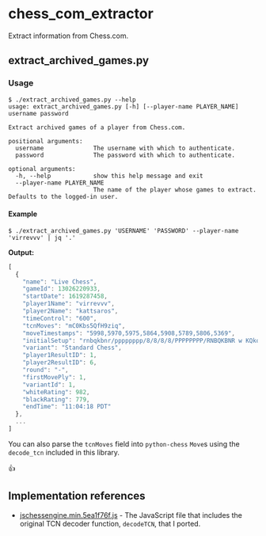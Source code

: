 # chess_com_extractor

Extract information from Chess.com.

## extract_archived_games.py

### Usage

```
$ ./extract_archived_games.py --help
usage: extract_archived_games.py [-h] [--player-name PLAYER_NAME] username password

Extract archived games of a player from Chess.com.

positional arguments:
  username              The username with which to authenticate.
  password              The password with which to authenticate.

optional arguments:
  -h, --help            show this help message and exit
  --player-name PLAYER_NAME
                        The name of the player whose games to extract. Defaults to the logged-in user.
```

#### Example

```shell
$ ./extract_archived_games.py 'USERNAME' 'PASSWORD' --player-name 'virrevvv' | jq '.'
```

**Output:**

```javascript
[
  {
    "name": "Live Chess",
    "gameId": 13026220933,
    "startDate": 1619287458,
    "player1Name": "virrevvv",
    "player2Name": "kattsaros",
    "timeControl": "600",
    "tcnMoves": "mC0Kbs5QfH9ziq",
    "moveTimestamps": "5998,5970,5975,5864,5908,5789,5806,5369",
    "initialSetup": "rnbqkbnr/pppppppp/8/8/8/8/PPPPPPPP/RNBQKBNR w KQkq - 0 1",
    "variant": "Standard Chess",
    "player1ResultID": 1,
    "player2ResultID": 6,
    "round": "-",
    "firstMovePly": 1,
    "variantId": 1,
    "whiteRating": 982,
    "blackRating": 779,
    "endTime": "11:04:18 PDT"
  },
  ...
]
```

You can also parse the `tcnMoves` field into `python-chess` `Move`s using the `decode_tcn` included in this library.

:thumbsup:

## Implementation references

- [jschessengine.min.5ea1f76f.js](https://www.chess.com/bundles/app/js/vendor/jschessengine/jschessengine.min.5ea1f76f.js) - The JavaScript file that includes the original TCN decoder function, `decodeTCN`, that I ported.

